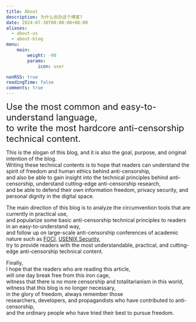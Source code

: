 ```yaml
---
title: About
description: 为什么创办这个博客?
date: 2024-07-30T00:00:00+08:00
aliases:
  - about-us
  - about-blog
menu:
    main: 
        weight: -90
        params:
            icon: user

nonRSS: true
readingTime: false
comments: true
---
```


<font size=5>Use the most common and easy-to-understand language, <br>
to write the most hardcore anti-censorship technical content. </font>


This is the slogan of this blog, and it is also the goal, purpose, and original intention of the blog. <br>
Writing these technical contents is to hope that readers can understand the spirit of freedom and human ethics behind anti-censorship,<br>
and also be able to gain insight into the technical principles behind anti-censorship, understand cutting-edge anti-censorship research,<br>
and be able to defend their own information freedom, privacy security, and personal dignity in the digital space. <br>

The main direction of this blog is to analyze the circumvention tools that are currently in practical use,<br>
and popularize some basic anti-censorship technical principles to readers in an easy-to-understand way,<br>
and follow up on large-scale anti-censorship conferences of academic nature such as [FOCI](https://foci.community/), [USENIX Security](https://www.usenix.org/conference/usenixsecurity24),<br>
try to provide readers with the most understandable, practical, and cutting-edge anti-censorship technical content.

Finally, <br>
I hope that the readers who are reading this article, <br>
will one day break free from this iron cage, <br>
witness that there is no more censorship and totalitarianism in this world, <br>
witness that this blog is no longer necessary, <br>
in the glory of freedom, always remember those <br>
researchers, developers, and propagandists who have contributed to anti-censorship, <br>
and the ordinary people who have tried their best to pursue freedom.
